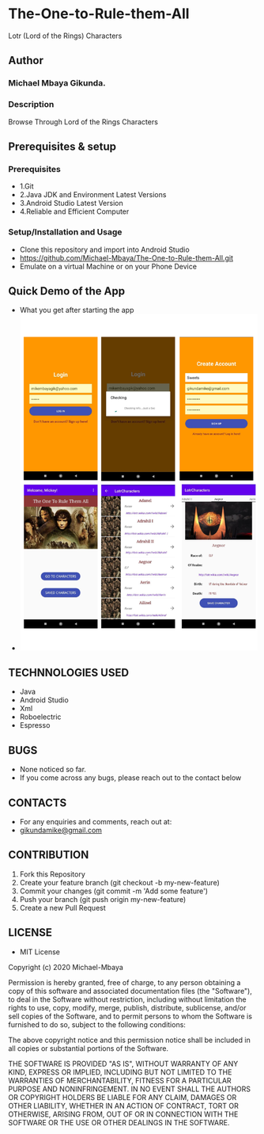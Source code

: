 # The-One-to-Rule-them-All
Lotr (Lord of the Rings) Characters

## Author
### Michael Mbaya Gikunda.

### Description

Browse Through Lord of the Rings Characters

## Prerequisites & setup
### Prerequisites
* 1.Git
* 2.Java JDK and Environment Latest Versions
* 3.Android Studio Latest Version
* 4.Reliable and Efficient Computer

### Setup/Installation and Usage

* Clone this repository and import into Android Studio
* https://github.com/Michael-Mbaya/The-One-to-Rule-them-All.git
* Emulate on a virtual Machine or on your Phone Device

## Quick Demo of the App
* What you get after starting the app <br>
* ![demo_lotr.jpg](app/src/main/res/drawable/demo_lotr.jpg)

## TECHNNOLOGIES USED

* Java
* Android Studio
* Xml
* Roboelectric
* Espresso

## BUGS

* None noticed so far.
* If you come across any bugs, please reach out to the contact below

## CONTACTS

* For any enquiries and comments, reach out at: 
* gikundamike@gmail.com

## CONTRIBUTION

1. Fork this Repository
2. Create your feature branch (git checkout -b my-new-feature)
3. Commit your changes (git commit -m 'Add some feature')
4. Push your branch (git push origin my-new-feature)
5. Create a new Pull Request

## LICENSE

* MIT License

Copyright (c) 2020 Michael-Mbaya

Permission is hereby granted, free of charge, to any person obtaining a copy
of this software and associated documentation files (the "Software"), to deal
in the Software without restriction, including without limitation the rights
to use, copy, modify, merge, publish, distribute, sublicense, and/or sell
copies of the Software, and to permit persons to whom the Software is
furnished to do so, subject to the following conditions:

The above copyright notice and this permission notice shall be included in all
copies or substantial portions of the Software.

THE SOFTWARE IS PROVIDED "AS IS", WITHOUT WARRANTY OF ANY KIND, EXPRESS OR
IMPLIED, INCLUDING BUT NOT LIMITED TO THE WARRANTIES OF MERCHANTABILITY,
FITNESS FOR A PARTICULAR PURPOSE AND NONINFRINGEMENT. IN NO EVENT SHALL THE
AUTHORS OR COPYRIGHT HOLDERS BE LIABLE FOR ANY CLAIM, DAMAGES OR OTHER
LIABILITY, WHETHER IN AN ACTION OF CONTRACT, TORT OR OTHERWISE, ARISING FROM,
OUT OF OR IN CONNECTION WITH THE SOFTWARE OR THE USE OR OTHER DEALINGS IN THE
SOFTWARE.